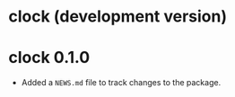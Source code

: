 # clock (development version)

# clock 0.1.0

* Added a `NEWS.md` file to track changes to the package.
